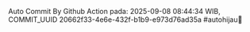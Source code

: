 Auto Commit By Github Action pada: 2025-09-08 08:44:34 WIB, COMMIT_UUID 20662f33-4e6e-432f-b1b9-e973d76ad35a #autohijau🗿
